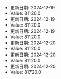 
- 更新日期: 2024-12-19
- Value: 81120.0
- 更新日期: 2024-12-19
- Value: 81120.0
- 更新日期: 2024-12-19
- Value: 81120.0
- 更新日期: 2024-12-20
- Value: 81120.0
- 更新日期: 2024-12-20
- Value: 81120.0
- 更新日期: 2024-12-20
- Value: 81720.0
